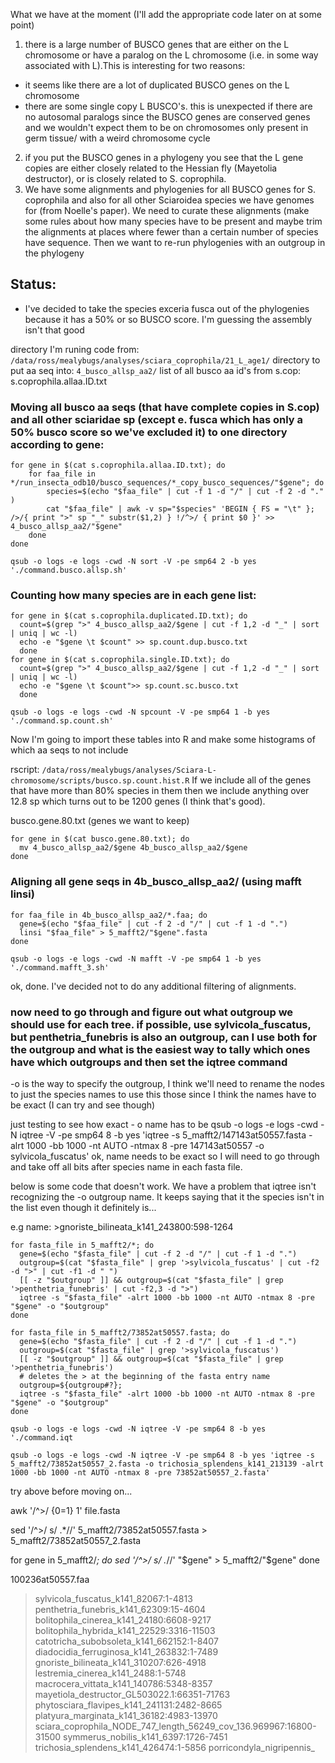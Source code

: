 What we have at the moment (I'll add the appropriate code later on at some point)

1. there is a large number of BUSCO genes that are either on the L chromosome or have a paralog on the L chromosome (i.e. in some way associated with L).This is interesting for two reasons:
- it seems like there are a lot of duplicated BUSCO genes on the L chromosome
- there are some single copy L BUSCO's. this is unexpected if there are no autosomal paralogs since the BUSCO genes are conserved genes and we wouldn't expect them to be on chromosomes only present in germ tissue/ with a weird chromosome cycle
2. if you put the BUSCO genes in a phylogeny you see that the L gene copies are either closely related to the Hessian fly (Mayetolia destructor), or is closely related to S. coprophila. 
3. We have some alignments and phylogenies for all BUSCO genes for S. coprophila and also for all other Sciaroidea species we have genomes for (from Noelle's paper). We need to curate these alignments (make some rules about how many species have to be present and maybe trim the alignments at places where fewer than a certain number of species have sequence. Then we want to re-run phylogenies with an outgroup in the phylogeny

## Status: 
- I've decided to take the species exceria fusca out of the phylogenies because it has a 50% or so BUSCO score. I'm guessing the assembly isn't that good

directory I'm runing code from: 
`/data/ross/mealybugs/analyses/sciara_coprophila/21_L_age1/`
directory to put aa seq into: 
`4_busco_allsp_aa2/`
list of all busco aa id's from s.cop: s.coprophila.allaa.ID.txt 

### Moving all busco aa seqs (that have complete copies in S.cop) and all other sciaridae sp (except e. fusca which has only a 50% busco score so we've excluded it) to one directory according to gene:
```
for gene in $(cat s.coprophila.allaa.ID.txt); do
	for faa_file in */run_insecta_odb10/busco_sequences/*_copy_busco_sequences/"$gene"; do
		species=$(echo "$faa_file" | cut -f 1 -d "/" | cut -f 2 -d "." )
		cat "$faa_file" | awk -v sp="$species" 'BEGIN { FS = "\t" }; />/{ print ">" sp "_" substr($1,2) } !/^>/ { print $0 }' >> 4_busco_allsp_aa2/"$gene"
	done
done
```
```
qsub -o logs -e logs -cwd -N sort -V -pe smp64 2 -b yes './command.busco.allsp.sh'
```
### Counting how many species are in each gene list:
```
for gene in $(cat s.coprophila.duplicated.ID.txt); do
  count=$(grep ">" 4_busco_allsp_aa2/$gene | cut -f 1,2 -d "_" | sort | uniq | wc -l)
  echo -e "$gene \t $count" >> sp.count.dup.busco.txt
  done
for gene in $(cat s.coprophila.single.ID.txt); do
  count=$(grep ">" 4_busco_allsp_aa2/$gene | cut -f 1,2 -d "_" | sort | uniq | wc -l)
  echo -e "$gene \t $count">> sp.count.sc.busco.txt
  done
```
```
qsub -o logs -e logs -cwd -N spcount -V -pe smp64 1 -b yes './command.sp.count.sh'
```
Now I'm going to import these tables into R and make some histograms of which aa seqs to not include

rscript:
`/data/ross/mealybugs/analyses/Sciara-L-chromosome/scripts/busco.sp.count.hist.R`
If we include all of the genes that have more than 80% species in them then we include anything over 12.8 sp which turns out to be 1200 genes (I think that's good).

busco.gene.80.txt (genes we want to keep)
```
for gene in $(cat busco.gene.80.txt); do
  mv 4_busco_allsp_aa2/$gene 4b_busco_allsp_aa2/$gene
done
```
### Aligning all gene seqs in 4b_busco_allsp_aa2/ (using mafft linsi)
```
for faa_file in 4b_busco_allsp_aa2/*.faa; do
  gene=$(echo "$faa_file" | cut -f 2 -d "/" | cut -f 1 -d ".")
  linsi "$faa_file" > 5_mafft2/"$gene".fasta
done
```
```
qsub -o logs -e logs -cwd -N mafft -V -pe smp64 1 -b yes './command.mafft_3.sh'
```
ok, done. I've decided not to do any additional filtering of alignments.

### now need to go through and figure out what outgroup we should use for each tree. if possible, use sylvicola_fuscatus, but penthetria_funebris is also an outgroup, can I use both for the outgroup and what is the easiest way to tally which ones have which outgroups and then set the iqtree command

-o is the way to specify the outgroup, I think we'll need to rename the nodes to just the species names to use this those since I think the names have to be exact (I can try and see though)

just testing to see how exact - o name has to be
qsub -o logs -e logs -cwd -N iqtree -V -pe smp64 8 -b yes 'iqtree -s 5_mafft2/147143at50557.fasta -alrt 1000 -bb 1000 -nt AUTO -ntmax 8 -pre 147143at50557 -o sylvicola_fuscatus'
ok, name needs to be exact so I will need to go through and take off all bits after species name in each fasta file.


below is some code that doesn't work. We have a problem that iqtree isn't recognizing the -o outgroup name. It keeps saying that it the species isn't in the list even though it definitely is...


e.g name: >gnoriste_bilineata_k141_243800:598-1264 <unknown description>

```
for fasta_file in 5_mafft2/*; do
  gene=$(echo "$fasta_file" | cut -f 2 -d "/" | cut -f 1 -d ".")
  outgroup=$(cat "$fasta_file" | grep '>sylvicola_fuscatus' | cut -f2 -d ">" | cut -f1 -d " ")
  [[ -z "$outgroup" ]] && outgroup=$(cat "$fasta_file" | grep '>penthetria_funebris' | cut -f2,3 -d ">")
  iqtree -s "$fasta_file" -alrt 1000 -bb 1000 -nt AUTO -ntmax 8 -pre "$gene" -o "$outgroup"
done

for fasta_file in 5_mafft2/73852at50557.fasta; do
  gene=$(echo "$fasta_file" | cut -f 2 -d "/" | cut -f 1 -d ".")
  outgroup=$(cat "$fasta_file" | grep '>sylvicola_fuscatus')
  [[ -z "$outgroup" ]] && outgroup=$(cat "$fasta_file" | grep '>penthetria_funebris')
  # deletes the > at the beginning of the fasta entry name
  outgroup=${outgroup#?};
  iqtree -s "$fasta_file" -alrt 1000 -bb 1000 -nt AUTO -ntmax 8 -pre "$gene" -o "$outgroup"
done

qsub -o logs -e logs -cwd -N iqtree -V -pe smp64 8 -b yes './command.iqt

qsub -o logs -e logs -cwd -N iqtree -V -pe smp64 8 -b yes 'iqtree -s 5_mafft2/73852at50557_2.fasta -o trichosia_splendens_k141_213139 -alrt 1000 -bb 1000 -nt AUTO -ntmax 8 -pre 73852at50557_2.fasta'
```
try above before moving on...

awk '/^>/ {$0=$1} 1' file.fasta 

sed '/^>/ s/ .*//' 5_mafft2/73852at50557.fasta > 5_mafft2/73852at50557_2.fasta

for gene in 5_mafft2/*; do
sed '/^>/ s/ .*//' "$gene" > 5_mafft2/"$gene"
done


100236at50557.faa

>sylvicola_fuscatus_k141_82067:1-4813
>penthetria_funebris_k141_62309:15-4604
>bolitophila_cinerea_k141_24180:6608-9217
>bolitophila_hybrida_k141_22529:3316-11503
>catotricha_subobsoleta_k141_662152:1-8407
>diadocidia_ferruginosa_k141_263832:1-7489
>gnoriste_bilineata_k141_310207:626-4918
>lestremia_cinerea_k141_2488:1-5748
>macrocera_vittata_k141_140786:5348-8357
>mayetiola_destructor_GL503022.1:66351-71763
>phytosciara_flavipes_k141_241131:2482-8665
>platyura_marginata_k141_36182:4983-13970
>sciara_coprophila_NODE_747_length_56249_cov_136.969967:16800-31500
>symmerus_nobilis_k141_6397:1726-7451
>trichosia_splendens_k141_426474:1-5856
>porricondyla_nigripennis_
